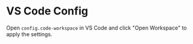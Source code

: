 # VS Code Config

Open `config.code-workspace` in VS Code and click "Open Workspace" to apply the settings.
